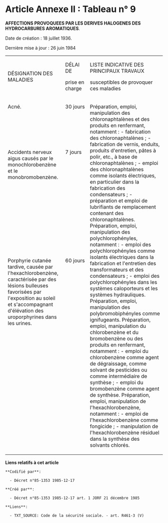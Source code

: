 # Article Annexe II : Tableau n° 9

**AFFECTIONS PROVOQUEES PAR LES DERIVES HALOGENES DES HYDROCARBURES AROMATIQUES**.

Date de création : 18 juillet 1936. 

Dernière mise à jour : 26 juin 1984

<table>
  <tbody>
    <tr>
      <td width="180">

DÉSIGNATION DES MALADIES

</td>
      <td width="83">

DÉLAI DE 

prise en charge

</td>
      <td width="342">

LISTE INDICATIVE DES PRINCIPAUX TRAVAUX

susceptibles de provoquer ces maladies

</td>
    </tr>
    <tr>
      <td valign="top" width="180">

Acné.

</td>
      <td valign="top" width="83">

30 jours

</td>
      <td valign="top" width="342" rowspan="3">

Préparation, emploi, manipulation des chloronaphtalènes et des produits en renfermant, notamment : - fabrication des
chloronaphtalènes ; - fabrication de vernis, enduits, produits d'entretien, pâtes à polir, etc., à base de
chloronaphtalènes ; - emploi des chloronaphtalènes comme isolants électriques, en particulier dans la fabrication des
condensateurs ; - préparation et emploi de lubrifiants de remplacement contenant des chloronaphtalènes. Préparation, emploi,
manipulation des polychlorophényles, notamment : - emploi des polychlorophényles comme isolants électriques dans la
fabrication et l'entretien des transformateurs et des condensateurs ; - emploi des polychlorophényles dans les systèmes
caloporteurs et les systèmes hydrauliques. Préparation, emploi, manipulation des polybromobiphényles comme ignifugeants.
Préparation, emploi, manipulation du chlorobenzène et du bromobenzène ou des produits en renfermant, notamment : - emploi du
chlorobenzène comme agent de dégraissage, comme solvant de pesticides ou comme intermédiaire de synthèse ; - emploi du
bromobenzène comme agent de synthèse. Préparation, emploi, manipulation de l'hexachlorobenzène, notamment : - emploi de
l'hexachlorobenzène comme fongicide ; - manipulation de l'hexachlorobenzène résiduel dans la synthèse des solvants chlorés. 

</td>
    </tr>
    <tr>
      <td width="180" valign="top">

Accidents nerveux aigus causés par le monochlorobenzène et le monobromobenzène.

</td>
      <td width="83" valign="top">

7 jours

</td>
    </tr>
    <tr>
      <td width="180" valign="top">

Porphyrie cutanée tardive, causée par l'hexachlorobenzène, caractérisée par des lésions bulleuses favorisées par l'exposition
au soleil et s'accompagnant d'élévation des uroporphyrines dans les urines.

</td>
      <td valign="top" width="83">

60 jours

</td>
    </tr>
  </tbody>
</table>

**Liens relatifs à cet article**

	**Codifié par**:

	  - Décret n°85-1353 1985-12-17

	**Créé par**:

	  - Décret n°85-1353 1985-12-17 art. 1 JORF 21 décembre 1985

	**Liens**:

	  - TXT_SOURCE: Code de la sécurité sociale. - art. R461-3 (V)
